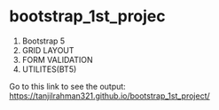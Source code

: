 # bootstrap_1st_projec


1. Bootstrap 5
2. GRID LAYOUT
3. FORM VALIDATION
4. UTILITES(BT5)



Go to this link to see the output: https://tanjilrahman321.github.io/bootstrap_1st_project/
